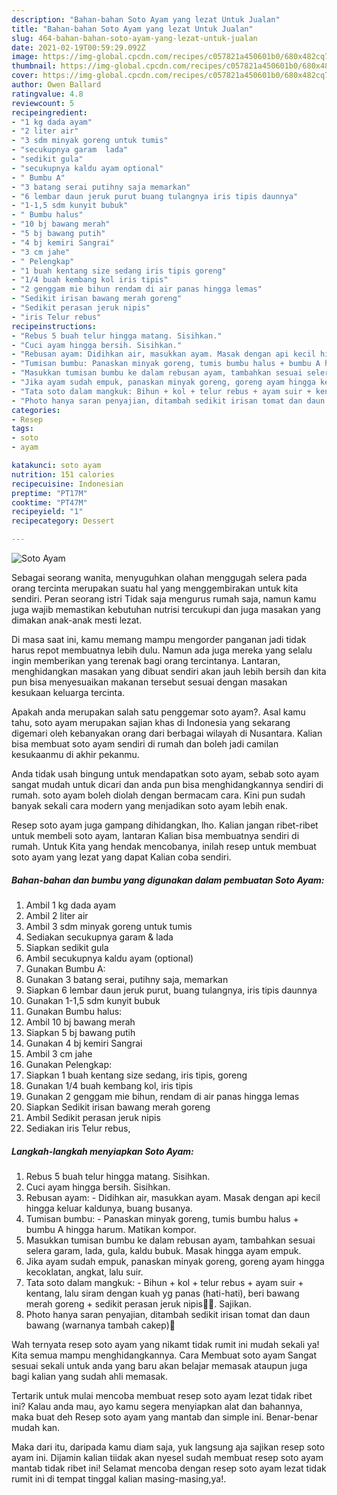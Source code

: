 ```yaml
---
description: "Bahan-bahan Soto Ayam yang lezat Untuk Jualan"
title: "Bahan-bahan Soto Ayam yang lezat Untuk Jualan"
slug: 464-bahan-bahan-soto-ayam-yang-lezat-untuk-jualan
date: 2021-02-19T00:59:29.092Z
image: https://img-global.cpcdn.com/recipes/c057821a450601b0/680x482cq70/soto-ayam-foto-resep-utama.jpg
thumbnail: https://img-global.cpcdn.com/recipes/c057821a450601b0/680x482cq70/soto-ayam-foto-resep-utama.jpg
cover: https://img-global.cpcdn.com/recipes/c057821a450601b0/680x482cq70/soto-ayam-foto-resep-utama.jpg
author: Owen Ballard
ratingvalue: 4.8
reviewcount: 5
recipeingredient:
- "1 kg dada ayam"
- "2 liter air"
- "3 sdm minyak goreng untuk tumis"
- "secukupnya garam  lada"
- "sedikit gula"
- "secukupnya kaldu ayam optional"
- " Bumbu A"
- "3 batang serai putihny saja memarkan"
- "6 lembar daun jeruk purut buang tulangnya iris tipis daunnya"
- "1-1,5 sdm kunyit bubuk"
- " Bumbu halus"
- "10 bj bawang merah"
- "5 bj bawang putih"
- "4 bj kemiri Sangrai"
- "3 cm jahe"
- " Pelengkap"
- "1 buah kentang size sedang iris tipis goreng"
- "1/4 buah kembang kol iris tipis"
- "2 genggam mie bihun rendam di air panas hingga lemas"
- "Sedikit irisan bawang merah goreng"
- "Sedikit perasan jeruk nipis"
- "iris Telur rebus"
recipeinstructions:
- "Rebus 5 buah telur hingga matang. Sisihkan."
- "Cuci ayam hingga bersih. Sisihkan."
- "Rebusan ayam: Didihkan air, masukkan ayam. Masak dengan api kecil hingga keluar kaldunya, buang busanya."
- "Tumisan bumbu: Panaskan minyak goreng, tumis bumbu halus + bumbu A hingga harum. Matikan kompor."
- "Masukkan tumisan bumbu ke dalam rebusan ayam, tambahkan sesuai selera garam, lada, gula, kaldu bubuk. Masak hingga ayam empuk."
- "Jika ayam sudah empuk, panaskan minyak goreng, goreng ayam hingga kecoklatan, angkat, lalu suir."
- "Tata soto dalam mangkuk: Bihun + kol + telur rebus + ayam suir + kentang, lalu siram dengan kuah yg panas (hati-hati), beri bawang merah goreng + sedikit perasan jeruk nipis🤤🤤. Sajikan."
- "Photo hanya saran penyajian, ditambah sedikit irisan tomat dan daun bawang (warnanya tambah cakep)🤩"
categories:
- Resep
tags:
- soto
- ayam

katakunci: soto ayam 
nutrition: 151 calories
recipecuisine: Indonesian
preptime: "PT17M"
cooktime: "PT47M"
recipeyield: "1"
recipecategory: Dessert

---
```



![Soto Ayam](https://img-global.cpcdn.com/recipes/c057821a450601b0/680x482cq70/soto-ayam-foto-resep-utama.jpg)

Sebagai seorang wanita, menyuguhkan olahan menggugah selera pada orang tercinta merupakan suatu hal yang menggembirakan untuk kita sendiri. Peran seorang istri Tidak saja mengurus rumah saja, namun kamu juga wajib memastikan kebutuhan nutrisi tercukupi dan juga masakan yang dimakan anak-anak mesti lezat.

Di masa  saat ini, kamu memang mampu mengorder panganan jadi tidak harus repot membuatnya lebih dulu. Namun ada juga mereka yang selalu ingin memberikan yang terenak bagi orang tercintanya. Lantaran, menghidangkan masakan yang dibuat sendiri akan jauh lebih bersih dan kita pun bisa menyesuaikan makanan tersebut sesuai dengan masakan kesukaan keluarga tercinta. 



Apakah anda merupakan salah satu penggemar soto ayam?. Asal kamu tahu, soto ayam merupakan sajian khas di Indonesia yang sekarang digemari oleh kebanyakan orang dari berbagai wilayah di Nusantara. Kalian bisa membuat soto ayam sendiri di rumah dan boleh jadi camilan kesukaanmu di akhir pekanmu.

Anda tidak usah bingung untuk mendapatkan soto ayam, sebab soto ayam sangat mudah untuk dicari dan anda pun bisa menghidangkannya sendiri di rumah. soto ayam boleh diolah dengan bermacam cara. Kini pun sudah banyak sekali cara modern yang menjadikan soto ayam lebih enak.

Resep soto ayam juga gampang dihidangkan, lho. Kalian jangan ribet-ribet untuk membeli soto ayam, lantaran Kalian bisa membuatnya sendiri di rumah. Untuk Kita yang hendak mencobanya, inilah resep untuk membuat soto ayam yang lezat yang dapat Kalian coba sendiri.

<!--inarticleads1-->

##### Bahan-bahan dan bumbu yang digunakan dalam pembuatan Soto Ayam:

1. Ambil 1 kg dada ayam
1. Ambil 2 liter air
1. Ambil 3 sdm minyak goreng untuk tumis
1. Sediakan secukupnya garam &amp; lada
1. Siapkan sedikit gula
1. Ambil secukupnya kaldu ayam (optional)
1. Gunakan  Bumbu A:
1. Gunakan 3 batang serai, putihny saja, memarkan
1. Siapkan 6 lembar daun jeruk purut, buang tulangnya, iris tipis daunnya
1. Gunakan 1-1,5 sdm kunyit bubuk
1. Gunakan  Bumbu halus:
1. Ambil 10 bj bawang merah
1. Siapkan 5 bj bawang putih
1. Gunakan 4 bj kemiri Sangrai
1. Ambil 3 cm jahe
1. Gunakan  Pelengkap:
1. Siapkan 1 buah kentang size sedang, iris tipis, goreng
1. Gunakan 1/4 buah kembang kol, iris tipis
1. Gunakan 2 genggam mie bihun, rendam di air panas hingga lemas
1. Siapkan Sedikit irisan bawang merah goreng
1. Ambil Sedikit perasan jeruk nipis
1. Sediakan iris Telur rebus,




<!--inarticleads2-->

##### Langkah-langkah menyiapkan Soto Ayam:

1. Rebus 5 buah telur hingga matang. Sisihkan.
1. Cuci ayam hingga bersih. Sisihkan.
1. Rebusan ayam: - Didihkan air, masukkan ayam. Masak dengan api kecil hingga keluar kaldunya, buang busanya.
1. Tumisan bumbu: - Panaskan minyak goreng, tumis bumbu halus + bumbu A hingga harum. Matikan kompor.
1. Masukkan tumisan bumbu ke dalam rebusan ayam, tambahkan sesuai selera garam, lada, gula, kaldu bubuk. Masak hingga ayam empuk.
1. Jika ayam sudah empuk, panaskan minyak goreng, goreng ayam hingga kecoklatan, angkat, lalu suir.
1. Tata soto dalam mangkuk: - Bihun + kol + telur rebus + ayam suir + kentang, lalu siram dengan kuah yg panas (hati-hati), beri bawang merah goreng + sedikit perasan jeruk nipis🤤🤤. Sajikan.
1. Photo hanya saran penyajian, ditambah sedikit irisan tomat dan daun bawang (warnanya tambah cakep)🤩




Wah ternyata resep soto ayam yang nikamt tidak rumit ini mudah sekali ya! Kita semua mampu menghidangkannya. Cara Membuat soto ayam Sangat sesuai sekali untuk anda yang baru akan belajar memasak ataupun juga bagi kalian yang sudah ahli memasak.

Tertarik untuk mulai mencoba membuat resep soto ayam lezat tidak ribet ini? Kalau anda mau, ayo kamu segera menyiapkan alat dan bahannya, maka buat deh Resep soto ayam yang mantab dan simple ini. Benar-benar mudah kan. 

Maka dari itu, daripada kamu diam saja, yuk langsung aja sajikan resep soto ayam ini. Dijamin kalian tiidak akan nyesel sudah membuat resep soto ayam mantab tidak ribet ini! Selamat mencoba dengan resep soto ayam lezat tidak rumit ini di tempat tinggal kalian masing-masing,ya!.

